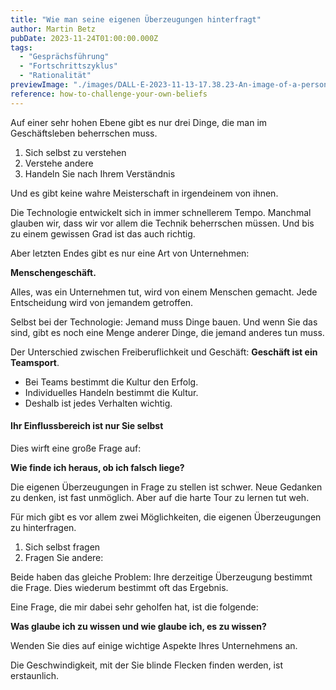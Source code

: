 ```yaml
---
title: "Wie man seine eigenen Überzeugungen hinterfragt"
author: Martin Betz
pubDate: 2023-11-24T01:00:00.000Z
tags:
  - "Gesprächsführung"
  - "Fortschrittszyklus"
  - "Rationalität"
previewImage: "./images/DALL·E-2023-11-13-17.38.23-An-image-of-a-person-reengineering-her-own-brain-with-an-emphasis-on-creativity-and-introspection.-The-dominant-colors-in-the-scene-are-blue-and-mint.png"
reference: how-to-challenge-your-own-beliefs
---
```


Auf einer sehr hohen Ebene gibt es nur drei Dinge, die man im Geschäftsleben beherrschen muss.

1. Sich selbst zu verstehen
2. Verstehe andere
3. Handeln Sie nach Ihrem Verständnis

Und es gibt keine wahre Meisterschaft in irgendeinem von ihnen.

Die Technologie entwickelt sich in immer schnellerem Tempo. Manchmal glauben wir, dass wir vor allem die Technik beherrschen müssen. Und bis zu einem gewissen Grad ist das auch richtig.

Aber letzten Endes gibt es nur eine Art von Unternehmen:

**Menschengeschäft.**

Alles, was ein Unternehmen tut, wird von einem Menschen gemacht.
Jede Entscheidung wird von jemandem getroffen.

Selbst bei der Technologie: Jemand muss Dinge bauen. Und wenn Sie das sind, gibt es noch eine Menge anderer Dinge, die jemand anderes tun muss.

Der Unterschied zwischen Freiberuflichkeit und Geschäft: **Geschäft ist ein Teamsport**.

- Bei Teams bestimmt die Kultur den Erfolg.
- Individuelles Handeln bestimmt die Kultur.
- Deshalb ist jedes Verhalten wichtig.

#### Ihr Einflussbereich ist nur Sie selbst

Dies wirft eine große Frage auf:

**Wie finde ich heraus, ob ich falsch liege?**

Die eigenen Überzeugungen in Frage zu stellen ist schwer. Neue Gedanken zu denken, ist fast unmöglich. Aber auf die harte Tour zu lernen tut weh.

Für mich gibt es vor allem zwei Möglichkeiten, die eigenen Überzeugungen zu hinterfragen.

1. Sich selbst fragen
2. Fragen Sie andere:

Beide haben das gleiche Problem: Ihre derzeitige Überzeugung bestimmt die Frage. Dies wiederum bestimmt oft das Ergebnis.

Eine Frage, die mir dabei sehr geholfen hat, ist die folgende:

**Was glaube ich zu wissen und wie glaube ich, es zu wissen?**

Wenden Sie dies auf einige wichtige Aspekte Ihres Unternehmens an.

Die Geschwindigkeit, mit der Sie blinde Flecken finden werden, ist erstaunlich.
